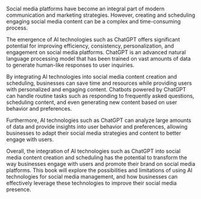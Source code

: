 
Social media platforms have become an integral part of modern communication and marketing strategies. However, creating and scheduling engaging social media content can be a complex and time-consuming process.

The emergence of AI technologies such as ChatGPT offers significant potential for improving efficiency, consistency, personalization, and engagement on social media platforms. ChatGPT is an advanced natural language processing model that has been trained on vast amounts of data to generate human-like responses to user inquiries.

By integrating AI technologies into social media content creation and scheduling, businesses can save time and resources while providing users with personalized and engaging content. Chatbots powered by ChatGPT can handle routine tasks such as responding to frequently asked questions, scheduling content, and even generating new content based on user behavior and preferences.

Furthermore, AI technologies such as ChatGPT can analyze large amounts of data and provide insights into user behavior and preferences, allowing businesses to adapt their social media strategies and content to better engage with users.

Overall, the integration of AI technologies such as ChatGPT into social media content creation and scheduling has the potential to transform the way businesses engage with users and promote their brand on social media platforms. This book will explore the possibilities and limitations of using AI technologies for social media management, and how businesses can effectively leverage these technologies to improve their social media presence.
